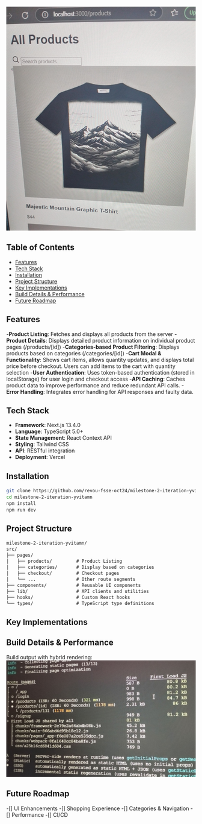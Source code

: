 

![Product Image](./src/assets/product.jpg)


## Table of Contents

- [Features](#features)
- [Tech Stack](#tech-stack)
- [Installation](#installation)
- [Project Structure](#project-structure)
- [Key Implementations](#key-implementations)
- [Build Details & Performance](#build-details)
- [Future Roadmap](#future-roadmap)


## Features

-**Product Listing**: Fetches and displays all products from the server
-**Product Details**: Displays detailed product information on individual product pages (/products/[id])
-**Categories-based Product Filtering**: Displays products based on categories (/categories/[id])
-**Cart Modal & Functionality**: Shows cart items, allows quantity updates, and displays total price before checkout. Users can add items to the cart with quantity selection
-**User Authentication**: Uses token-based authentication (stored in localStorage) for user login and checkout access
-**API Caching**: Caches product data to improve performance and reduce redundant API calls.
-**Error Handling**: Integrates error handling for API responses and faulty data.

## Tech Stack

- **Framework**: Next.js 13.4.0
- **Language**: TypeScript 5.0+
- **State Management**: React Context API
- **Styling**: Tailwind CSS
- **API**: RESTful integration
- **Deployment**: Vercel


## Installation

```bash
git clone https://github.com/revou-fsse-oct24/milestone-2-iteration-yvitamn.git
cd milestone-2-iteration-yvitamn
npm install
npm run dev
```

## Project Structure

```text
milestone-2-iteration-yvitamn/
src/
├── pages/
│   ├── products/         # Product Listing
│   ├── categories/       # Display based on categories
│   ├── checkout/         # Checkout pages
│   └── ...               # Other route segments
├── components/           # Reusable UI components
├── lib/                  # API clients and utilities
├── hooks/                # Custom React hooks
└── types/                # TypeScript type definitions
```


## Key Implementations



## Build Details & Performance
Build output with hybrid rendering:
![Build](./src/assets/build2.jpg)


## Future Roadmap
-[] UI Enhancements
-[] Shopping Experience
-[] Categories & Navigation
-[] Performance
-[] CI/CD 






